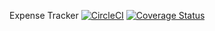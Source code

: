 Expense Tracker [![CircleCI](https://circleci.com/gh/CryceTruly/expense-tracker.svg?style=svg)](https://circleci.com/gh/CryceTruly/expense-tracker) [![Coverage Status](https://coveralls.io/repos/github/CryceTruly/expense-tracker/badge.svg?branch=development)](https://coveralls.io/github/CryceTruly/expense-tracker?branch=development)
